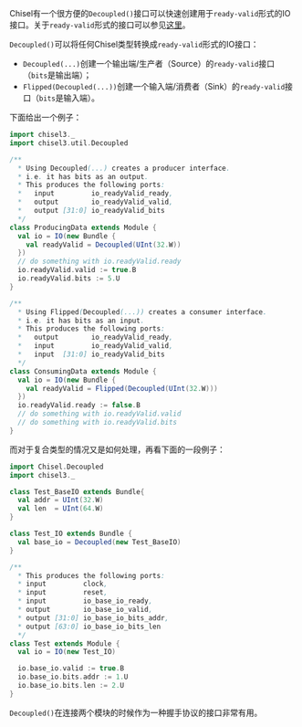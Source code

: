 Chisel有一个很方便的`Decoupled()`接口可以快速创建用于`ready-valid`形式的IO接口。关于`ready-valid`形式的接口可以参见[这里](http://inst.eecs.berkeley.edu/~cs150/Documents/Interfaces.pdf)。

`Decoupled()`可以将任何Chisel类型转换成`ready-valid`形式的IO接口：

- `Decoupled(...)`创建一个输出端/生产者（Source）的`ready-valid`接口（`bits`是输出端）；
- `Flipped(Decoupled(...))`创建一个输入端/消费者（Sink）的`ready-valid`接口（`bits`是输入端）。

下面给出一个例子：

```Scala
import chisel3._
import chisel3.util.Decoupled

/**
  * Using Decoupled(...) creates a producer interface.
  * i.e. it has bits as an output.
  * This produces the following ports:
  *   input         io_readyValid_ready,
  *   output        io_readyValid_valid,
  *   output [31:0] io_readyValid_bits
  */
class ProducingData extends Module {
  val io = IO(new Bundle {
    val readyValid = Decoupled(UInt(32.W))
  })
  // do something with io.readyValid.ready
  io.readyValid.valid := true.B
  io.readyValid.bits := 5.U
}

/**
  * Using Flipped(Decoupled(...)) creates a consumer interface.
  * i.e. it has bits as an input.
  * This produces the following ports:
  *   output        io_readyValid_ready,
  *   input         io_readyValid_valid,
  *   input  [31:0] io_readyValid_bits
  */
class ConsumingData extends Module {
  val io = IO(new Bundle {
    val readyValid = Flipped(Decoupled(UInt(32.W)))
  })
  io.readyValid.ready := false.B
  // do something with io.readyValid.valid
  // do something with io.readyValid.bits
}
```

而对于复合类型的情况又是如何处理，再看下面的一段例子：

```scala
import Chisel.Decoupled
import chisel3._

class Test_BaseIO extends Bundle{
  val addr = UInt(32.W)
  val len  = UInt(64.W)
}

class Test_IO extends Bundle {
  val base_io = Decoupled(new Test_BaseIO)
}

/**
  * This produces the following ports:
  * input         clock,
  * input         reset,
  * input         io_base_io_ready,
  * output        io_base_io_valid,
  * output [31:0] io_base_io_bits_addr,
  * output [63:0] io_base_io_bits_len
  */
class Test extends Module {
  val io = IO(new Test_IO)

  io.base_io.valid := true.B
  io.base_io.bits.addr := 1.U
  io.base_io.bits.len := 2.U
}
```

`Decoupled()`在连接两个模块的时候作为一种握手协议的接口非常有用。